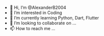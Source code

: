 - 👋 Hi, I’m @AlexanderB2004
- 👀 I’m interested in Coding 
- 🌱 I’m currently learning Python, Dart, Flutter 
- 💞️ I’m looking to collaborate on ...
- 📫 How to reach me ...

<!---
AlexanderB2004/AlexanderB2004 is a ✨ special ✨ repository because its `README.md` (this file) appears on your GitHub profile.
You can click the Preview link to take a look at your changes.
--->
